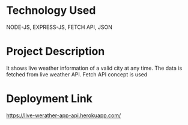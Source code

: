# Technology Used
NODE-JS, EXPRESS-JS, FETCH API, JSON
# Project Description
It shows live weather information of a valid city at any time. The data is fetched from live weather API. Fetch API concept is used
# Deployment Link
https://live-werather-app-api.herokuapp.com/
